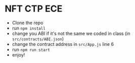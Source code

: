 # NFT CTP ECE

- Clone the repo
- run `npm install`
- change you ABI if it's not the same we coded in class (in `src/contracts/ABI.json`)
- change the contract address in `src/App.js` line 6
- run `npm run start`
- enjoy!
